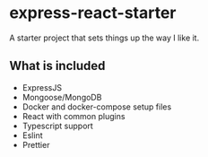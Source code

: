 # express-react-starter
A starter project that sets things up the way I like it.

## What is included

* ExpressJS
* Mongoose/MongoDB
* Docker and docker-compose setup files
* React with common plugins
* Typescript support
* Eslint
* Prettier